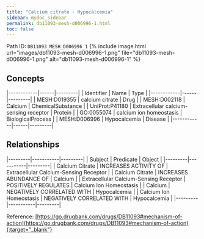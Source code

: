 ```yaml
---
title: "Calcium citrate - Hypocalcemia"
sidebar: mydoc_sidebar
permalink: db11093-mesh-d006996-1.html
toc: false 
---
```



Path ID: `DB11093_MESH_D006996_1`
{% include image.html url="images/db11093-mesh-d006996-1.png" file="db11093-mesh-d006996-1.png" alt="db11093-mesh-d006996-1" %}

## Concepts

|------------|------|---------|
| Identifier | Name | Type    |
|------------|------|---------|
| MESH:D019355 | calcium citrate | Drug |
| MESH:D002118 | Calcium | ChemicalSubstance |
| UniProt:P41180 | Extracellular calcium-sensing receptor | Protein |
| GO:0055074 | calcium ion homeostasis | BiologicalProcess |
| MESH:D006996 | Hypocalcemia | Disease |
|------------|------|---------|

## Relationships

|---------|-----------|---------|
| Subject | Predicate | Object  |
|---------|-----------|---------|
| Calcium Citrate | INCREASES ACTIVITY OF | Extracellular Calcium-Sensing Receptor |
| Calcium Citrate | INCREASES ABUNDANCE OF | Calcium |
| Extracellular Calcium-Sensing Receptor | POSITIVELY REGULATES | Calcium Ion Homeostasis |
| Calcium | NEGATIVELY CORRELATED WITH | Hypocalcemia |
| Calcium Ion Homeostasis | NEGATIVELY CORRELATED WITH | Hypocalcemia |
|---------|-----------|---------|

Reference: [https://go.drugbank.com/drugs/DB11093#mechanism-of-action](https://go.drugbank.com/drugs/DB11093#mechanism-of-action){:target="_blank"}